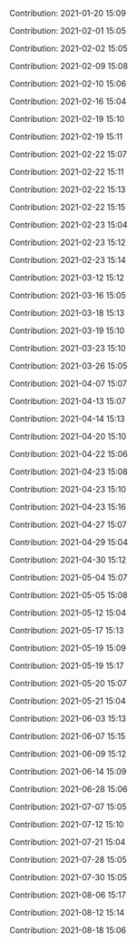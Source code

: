 Contribution: 2021-01-20 15:09

Contribution: 2021-02-01 15:05

Contribution: 2021-02-02 15:05

Contribution: 2021-02-09 15:08

Contribution: 2021-02-10 15:06

Contribution: 2021-02-16 15:04

Contribution: 2021-02-19 15:10

Contribution: 2021-02-19 15:11

Contribution: 2021-02-22 15:07

Contribution: 2021-02-22 15:11

Contribution: 2021-02-22 15:13

Contribution: 2021-02-22 15:15

Contribution: 2021-02-23 15:04

Contribution: 2021-02-23 15:12

Contribution: 2021-02-23 15:14

Contribution: 2021-03-12 15:12

Contribution: 2021-03-16 15:05

Contribution: 2021-03-18 15:13

Contribution: 2021-03-19 15:10

Contribution: 2021-03-23 15:10

Contribution: 2021-03-26 15:05

Contribution: 2021-04-07 15:07

Contribution: 2021-04-13 15:07

Contribution: 2021-04-14 15:13

Contribution: 2021-04-20 15:10

Contribution: 2021-04-22 15:06

Contribution: 2021-04-23 15:08

Contribution: 2021-04-23 15:10

Contribution: 2021-04-23 15:16

Contribution: 2021-04-27 15:07

Contribution: 2021-04-29 15:04

Contribution: 2021-04-30 15:12

Contribution: 2021-05-04 15:07

Contribution: 2021-05-05 15:08

Contribution: 2021-05-12 15:04

Contribution: 2021-05-17 15:13

Contribution: 2021-05-19 15:09

Contribution: 2021-05-19 15:17

Contribution: 2021-05-20 15:07

Contribution: 2021-05-21 15:04

Contribution: 2021-06-03 15:13

Contribution: 2021-06-07 15:15

Contribution: 2021-06-09 15:12

Contribution: 2021-06-14 15:09

Contribution: 2021-06-28 15:06

Contribution: 2021-07-07 15:05

Contribution: 2021-07-12 15:10

Contribution: 2021-07-21 15:04

Contribution: 2021-07-28 15:05

Contribution: 2021-07-30 15:05

Contribution: 2021-08-06 15:17

Contribution: 2021-08-12 15:14

Contribution: 2021-08-18 15:06

